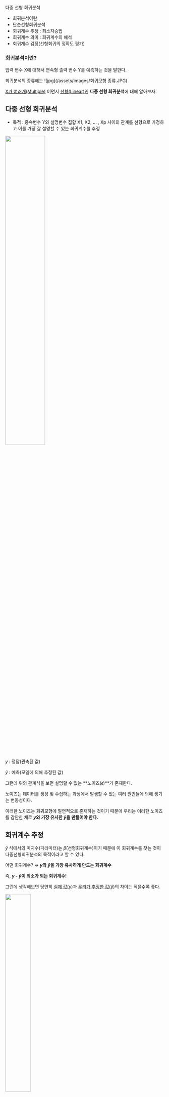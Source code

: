 다중 선형 회귀분석
- 회귀분석이란
- 단순선형회귀분석
- 회귀계수 추정 : 최소자승법
- 회귀계수 의미 : 회귀계수의 해석
- 회귀계수 검정(선형회귀의 정확도 평가)

### 회귀분석이란?

입력 변수 X에 대해서 연속형 출력 변수 Y를 예측하는 것을 말한다.

회귀분석의 종류에는 
![jpg](/assets/images/회귀모형 종류.JPG)

<u>X가 여러개(Multiple)</u> 이면서 <u>선형(Linear)</u>인 **다중 선형 회귀분석**에 대해 알아보자.

## 다중 선형 회귀분석

- 목적 : 종속변수 Y와 설명변수 집합 X1, X2, ... , Xp 사이의 관계를 선형으로 가정하고 이를 가장 잘 설명할 수 있는 회귀계수를 추정

<img src = "./image/다중선형회귀/회귀모형 식.JPG" width="50%">

$y$ : 정답(관측된 값)

$\hat{y}$ : 예측(모델에 의해 추정된 값)

그런데 위의 관계식을 보면 설명할 수 없는 **노이즈($\epsilon$)**가 존재한다. 

노이즈는 데이터를 생성 및 수집하는 과정에서 발생할 수 있는 여러 원인들에 의해 생기는 변동성이다.

이러한 노이즈는 회귀모형에 필연적으로 존재하는 것이기 때문에 우리는 이러한 노이즈를 감안한 채로 **$y$와 가장 유사한 $\hat{y}$을 만들어야 한다.**

## 회귀계수 추정

$\hat{y}$ 식에서의 미지수(파라미터)는 $\hat{\beta}$(선형회귀계수)이기 때문에 이 회귀계수를 찾는 것이 다중선형회귀분석의 목적이라고 할 수 있다.

어떤 회귀계수? $\Rightarrow$
**$y$와 $\hat{y}$을 가장 유사하게 만드는 회귀계수**

즉, **$y$ - $\hat{y}$이 최소가 되는 회귀계수!**


그런데 생각해보면 당연히 <u>실제 값($y$)</u>과 <u>우리가 추정한 값($\hat{y}$)</u>의 차이는 적을수록 좋다.

<img src = "./image/다중선형회귀/잔차.JPG" width="40%">
<center> [잔차] </center>

이 차이를 **잔차(residual)**라고 한다.

$e_i = y -\hat{y}$

그런데 이러한 잔차는 부호를 가지기 때문에 잔차의 합으로 하면 상쇄되는 값들이 생겨 차이를 볼 수 없다.

$\Rightarrow$ **<u>잔차의 제곱합</u>을 최소화하는 방향으로 회귀계수를 추정** : **<u>최소자승법</u>(Ordinary least square : OLS)**

- 잔차의 제곱합 : SSE(;Error Sum of Squares)
    - $SSE = \sum_{i=1}^{n}e_i^2 = e_1^2 + e_2^2 + \cdots + e_n^2$

- 최소자승법
    - $min \sum_{i=1}^{n} (y_i - \hat{y_i})^2$

Q. 잔차의 부호를 제거하는 방법으로 제곱합을 사용하는 이유는?

A. 잔차의 제곱합은 미분이 가능한 형태로 유일한 해를 찾을 수 있기 때문이다.(절대값의 합은 미분이 불가능한 형태)


#### 회귀계수를 추정해보자.
<img src = "./image/다중선형회귀/회귀계수 추정(행렬).JPG" width="70%">

**회귀계수 $\beta$는 학습데이터에 대해 유일하고 명시적인 해(solution)가 존재한다!**

$\beta = (X'X)^{-1}X'y$

문제점 : $X$들 간의 상관관계가 크면 역행렬이 구해지지 않을 수 있다 $\rightarrow$ $\beta$의 의미 x

## 회귀계수 검정

잔차를 최소화하는 방향으로 구한 회귀계수가 과연 회귀식에서 통계적으로 유의한지 

즉, y를 예측하는데 도움이 되는지 확인해야 한다.

그리고 이를 통해 해당 변수의 설명력을 믿어도 되는지 파악할 수 있다.

회귀계수 하나 하나의 검정을 통해 각 변수의 설명력을 살펴보는 것이다.

$\hat{\beta_p}$의 검정
- 귀무가설 : $\beta_p = 0$ (회귀계수는 0이다. 즉 변수의 설명력이 없다.) $\Rightarrow$ 기각하고 싶은 가설
- 대립가설 : $\beta_p = 0$ (회귀계수는 0이 아니다. 즉 변수의 설명력이 존재한다.) $\Rightarrow$ 채택하고 싶은 가설
- t검정을 통해서 검정
    - $t = \frac{\hat{B_p}}{\frac{S}{\sqrt{S_{xx}}}} = \frac{\hat{B_p}}{s.e(\hat{B_p})}$

<img src = "./image/다중선형회귀/회귀계수 검정.JPG" width="60%">

- Coefficient : 회귀계수
- Std.error : 회귀계수의 표준오차
- t_statistic : 회귀계수의 유의성을 판단하는 통계치 $\rightarrow$ 보통 3 이상이면 p-value가 거의 0에 수렴한다.
- p-value : 유의확률 $\rightarrow$ 유의수준(보통 0.05)을 설정하여 유의수준보다 작을 경우 귀무가설 기각

표를 보고 회귀계수를 해석해보면

- TV 광고 예산(x)이 1 증가하면 매출(y)은 0.046단위 만큼 증가한다. 
- radio 광고 예산(x)이 1 증가하면 매출(y)은 0.189단위 만큼 증가한다. 
- 두 경우 모두 유의성은 매우 높다.(귀무가설 기각)(y를 예측하는데 도움이 된다.)
- 반면 newspaper는 p-value가 너무 높아서 귀무가설을 채택하게 된다. 즉 y를 예측하는데 도움이 되지 않는 변수이다.

## 회귀모형의 정확도 평가
- 추정된 모형이 얼마나 정확한지 평가

**종속변수의 전체 변동성(분산) = 회귀식이 설명할 수 있는 변동성 + 회귀식이 설명할 수 없는 변동성**
<img src = "./image/다중선형회귀/SST=SSR+SSE.JPG" width="60%">   
- SST : 종속변수 전체 변동성 - 정해져 있다.
- SSR : 회귀식이 설명할 수 있는 변동성
- SSE : 회귀식이 설명할 수 없는 변동성


$R^2$, 결정계수 = 전체 변동성 중 회귀식이 설명할 수 있는 변동성의 비율
<img src = "./image/다중선형회귀/r2식.JPG" width="40%">   
    
- $R^2 = 0$ $\rightarrow$ 추정된 회귀직선이 X와 Y의 관계를 전혀 설명하지 못함
- $R^2 = 1$ $\rightarrow$ 추정된 회귀직선으로 Y의 총변동이 완전히 설명됨
- $R^2$이 1에 가까울 수록 선형회귀 모형의 설명력이 높다는 것을 뜻한다.

## 모델 검정

앞서 각 회귀계수의 유의성을 검정했다면 이번에는 전체 모델의 유의성을 검정해보자.

다중 선형 회귀분석은 여러 개의 설명변수로 회귀식이 이루어져 있기 때문에 모델 검정을 통해 모든 회귀계수에 대한 검정을 할 수 있다.

- 귀무가설 : $\beta_1 = \beta_2 ... \beta_p = 0$ (모든 회귀계수는 0이다. 즉 변수의 설명력이 하나도 존재하지 않는다.)
- 대립가설 : 하나의 회귀계수라도 0이 아니다. (즉 설명력이 있는 변수가 존재한다.)
- F검정을 통해서 검정
    - $F = \frac{V_1/k_1}{V_2/k_2} \sim F(k_1,k_2)$
    - 두 확률변수 V1, V2가 서로 독립인 카이제곱 분포를 따른다고 할 때 확률변수 F는 F분포를 따른다. F검정과 분산분석 등에서 주로 사용됨.
    
<img src = "./image/다중선형회귀/모델검정1.JPG" width="60%">

**위 대립가설은 기각하기 너무 쉬운 가설이다. 변수가 추가되면 추가될 수록 기각하기 쉬워진다.**
- F-Statistics = $\frac{MSR}{MSE}$
    - 변수가 추가되면 MSR이 커지고, MSE는 작아진다. 
    - $\Rightarrow$ F통계량 커짐(제곱합의 형태니까) 
    - $\Rightarrow$ p-value 작아진다.
    
<img src = "./image/다중선형회귀/모델검정2.JPG" width="70%">

$\Rightarrow$ 변수의 수가 많을 때 $R^2$ 와 F검정의 결과가 큰 의미를 가지지 않을 수 있다.(무조건 신뢰 x)

## 성능평가

그런데 이러한 과정을 거쳐서 **학습데이터에 대해서 100% 정확한 모델을 만들면 좋은 것일까?**

No! 모델이 학습데이터에 존재하는 노이즈까지 외우게 되어 새로운 데이터에 적용할 경우 예측 성능이 저하되는 과적합(Overfiting) 현상이 발생할 수 있다.

과적합(Overfiting) : 학습데이터에 대한 성능은 좋지만, 이 모델을 통해 실제로 확인하고 싶은 새로운 데이터에 대해서는 성능이 좋지 않은 경우

**$\Rightarrow$ 데이터 분할을 통해 성능평가 수행**

#### 1. 데이터 분할

<img src = "./image/다중선형회귀/데이터분할.JPG" width="40%">

- training : 학습 데이터 $\rightarrow$ 실제로 모델을 만들 때 사용하는 데이터
- validation : 검증 데이터 $\rightarrow$ 학습 데이터를 통해 만든 모델을 검증(ex.과적합)
- test : 테스트 데이터 $\rightarrow$ 실제로 모델을 적용 한다는 가정이어야 한다.

시간정보를 고려할 필요가 없는 경우
- 무작위 추출(Random Sampling) 방식으로 학습:검증:테스트 데이터셋으로 분할
- 비율의 정답은 없으나 검증 및 테스트셋의 데이터가 충분히 확보될 수 있는 범위 내에서 6:2:2부터 8:1:1까지 분할 가능하다.
- 한 번 추출된 데이터셋으로 비교 대상인 모든 후보 모델(알고리즘)에 일괄 적용해야 한다.

시간정보를 고려해야 하는 경우
- 반드시 학습:검증:테스트는 시간 순서대로 배열이 되어 있어야 한다.
- 무작위 추출 방식을 사용할 경우 미래 정보를 활용하여 과거를 예측하는 오류를 범할 수 있다.

#### 2. 성능평가
1. $R^2$
    - 결정계수 = 전체 변동성 중 회귀식이 설명할 수 있는 변동성의 비율
    - 변수가 증가할수록 자연스레 증가(유의하지 않은 변수가 추가되어도 항상 증가)
    - 0 $\leq$ $R^2$ $\leq$ 1 : 클수록 좋음


2. $Adjusted R^2$
    - $R^2$의 단점을 보완해주는 지표
    - $R^2$에 변수의 수만큼 penalty를 준다.
    - 유의하지 않은 변수가 추가될 경우 증가하지 않는다.
<img src = "./image/다중선형회귀/adjusted R2.JPG" width="40%">

3. MAE (Mean Absolute Error)
    - 평균절대오차
    - 실제값과 예측값 사이의 절대적인 오차의 평균을 측정한 것이다.
    - 지표 자체가 직관적이며 예측변수와 단위가 같다.
    - 절대적인 차이가 중요한 분야에서 사용됨 (예. 추천시스템의 평점 예측)
    - 단점 : 상대적인 차이에 대한 정보를 제공하지 못한더,
<img src = "./image/다중선형회귀/mae.JPG" width="30%">

4. MAPE (Mean Absolute Percentage Error)
    - 실제값 대비 얼마나 예측 차이가 있는지를 비율(%)로 측정
    - 상대적인 오차율이 절대적인 오차 수치보다 중요한 분야에서 자주 사용된다. (예. 제조업에서의 품질지표 관리)
    - 0에 가까울수록 성능이 좋다고 해석한다.
<img src = "./image/다중선형회귀/mape.JPG" width="30%">

5. MSE, RMSE
    - 실제값과 예측값 사이의 오차의 제곱의 평균을 측정(MSE 단점 : 예측변수와 단위가 다르다.)
    - 부호의 영향을 제거하기 위해 절대값이 아닌 제곱(제곱합의 제곱근)을 취한 지표
    - 잔차를 제곱하기 때문에 이상치에 민감하다.
    - 작을수록 좋지만, 과도하게 줄이면 과적합의 오류를 범할 가능성이 있다. $\rightarrow$ 검증데이터의 MSE를 줄이는 방향으로!
<img src = "./image/다중선형회귀/mse, rmse.JPG" width="60%">

(참고용)

6. AIC (Akaike information criterion)
    - MSE에 변수 수만큼 penalty를 주는 지표
<img src = "./image/다중선형회귀/aic.JPG" width="30%">

7. BIC (Bayes information criterion)
    - AIC의 단점을 보완한 지표 (AIC:표본 n이 커질 때 부정확해짐)
    - 큰 차이는 없다.
<img src = "./image/다중선형회귀/bic.JPG" width="30%">
